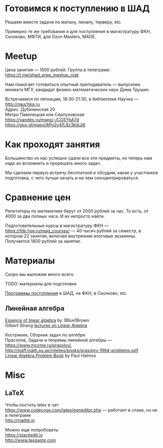 # Готовимся к поступлению в ШАД

Решаем вместе задачи по матану, линалу, терверу, etc.

Примерно те же требования и для поступления в магистратуру ФКН, Сколково, МФТИ, для Ozon Masters, MADE.

# Meetup

Цена занятия — 1500 рублей. Группа в телеграме: https://t.me/shad_prep_meetup_msk

Нам помогает готовиться опытный преподаватель — выпускник мехмата МГУ, кандидат физико-математических наук Дима Трушин.

Встречаемся по пятницам, 18:30-21:30, в библиотеке Научка — http://nauchka.ru  
Адрес: Дубининская 20  
Метро Павелецкая или Серпуховская  
https://yandex.ru/maps/-/CGSYbA7d  
https://goo.gl/maps/8Pn2v4fL8z3kdiJi6  

# Как проходят занятия

Большинство из нас успешно сдали все эти предметы, но теперь нам надо их вспомнить и прорешать много задач.

Мы сделаем первую встречу бесплатной и обсудим, какая у участников подготовка, с чего лучше начать и на чем сконцентрироваться.

# Сравнение цен

Репетиторы по математике берут от 2000 рублей за час. То есть, от 4000 за два полных часа. И их непросто найти.

Подготовительные курсы в магистратуру ФКН — https://fdp.hse.ru/mag_courses/ — 40 тысяч рублей за семестр, в котором 22 занятия, включая внутренние итоговые экзамены. Получается 1800 рублей за занятие.

# Материалы

Скоро мы выложим много всего.

TODO: материалы для подготовки

[Программы поступления](programmes.md) в ШАД, на ФКН, в Сколково, etc.



## Линейная алгебра

[Essence of linear algebra](https://www.youtube.com/playlist?list=PLZHQObOWTQDPD3MizzM2xVFitgF8hE_ab) by 3Blue1Brown  
Gilbert Strang [lectures on Linear Algebra](https://www.youtube.com/playlist?list=PL49CF3715CB9EF31D)  

Кострикин, Сборник задач по алгебре  
Прасолов, Задачи и теоремы линейной алгебры — <https://www.mccme.ru/prasolov/>, <http://staff.math.su.se/mleites/books/prasolov-1994-problems.pdf>  
[Linear Algebra Problem Book](https://www.amazon.com/Algebra-Problem-Dolciani-Mathematical-Expositions/dp/0883853221) by Paul Halmos  

# Misc

## LaTeX

Чтобы постить latex в чат:  
https://www.codecogs.com/latex/eqneditor.php — работает в слэке, но не в телеграме  
http://mathb.in  

Можно еще попробовать:  
https://stackedit.io  
http://www.texpaste.com  
